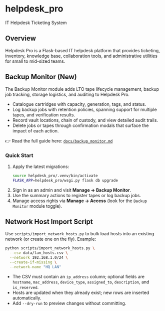 # helpdesk_pro
IT Helpdesk Ticketing System

## Overview

Helpdesk Pro is a Flask-based IT helpdesk platform that provides ticketing, inventory, knowledge base, collaboration tools, and administrative utilities for small to mid-sized teams.

## Backup Monitor (New)

The Backup Monitor module adds LTO tape lifecycle management, backup job tracking, storage logistics, and auditing to Helpdesk Pro.

- Catalogue cartridges with capacity, generation, tags, and status.
- Log backup jobs with retention policies, spanning support for multiple tapes, and verification results.
- Record vault locations, chain of custody, and view detailed audit trails.
- Delete jobs or tapes through confirmation modals that surface the impact of each action.

👉 Read the full guide here: [`docs/backup_monitor.md`](docs/backup_monitor.md)

### Quick Start

1. Apply the latest migrations:
   ```bash
   source helpdesk_pro/.venv/bin/activate
   FLASK_APP=helpdesk_pro/wsgi.py flask db upgrade
   ```
2. Sign in as an admin and visit **Manage → Backup Monitor**.
3. Use the summary actions to register tapes or log backup jobs.
4. Manage access rights via **Manage → Access** (look for the `Backup Monitor` module toggle).

## Network Host Import Script

Use `scripts/import_network_hosts.py` to bulk load hosts into an existing network (or create one on the fly). Example:

```bash
python scripts/import_network_hosts.py \
  --csv data/lan_hosts.csv \
  --network 192.168.1.0/24 \
  --create-if-missing \
  --network-name "HQ LAN"
```

- The CSV must contain an `ip_address` column; optional fields are `hostname`, `mac_address`, `device_type`, `assigned_to`, `description`, and `is_reserved`.
- Hosts are updated when they already exist; new rows are inserted automatically.
- Add `--dry-run` to preview changes without committing.
